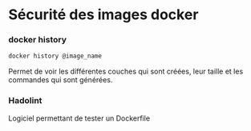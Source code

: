 # Sécurité des images docker
### docker history
```bash
docker history @image_name
```
Permet de voir les différentes couches qui sont créées, leur taille et les commandes qui sont générées.

### Hadolint
Logiciel permettant de tester un Dockerfile